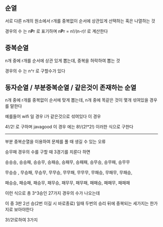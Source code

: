 ## 순열

서로 다른 n개의 원소에서 r개를 중복없이 순서에 상관있게 선택하는 혹은 나열하는 것

경우의 수 는 n**P**r 로 표기하며 n**P**r = n!/(n-r)! 로 계산한다


## 중복순열

n개 중에 r개를 순서에 상관 있게 뽑는데, 중복을 허락하여 뽑는 것

경우의 수 는 n^r  로 구할수가 있다

## 동자순열 / 부분중복순열 / 같은것이 존재하는 순열

n개 중에 r개를 중복없이 순서에 맞게 뽑는데, n개 중에 똑같은 것이 몇개 섞여있을 경우를 말한다

예를들어 wifi 일 경우 i가 같은것으로 섞여있다 이 경우

4!/2! 로 구하며 javagood 이 경우 에는 8!/(2!*2!) 이러한 식으로 구한다


---

부분 중복순열을 이용하여 문제를 풀 때 생길 수 있는 오류

승무패 경우의 수를 구할 때 3경기를 치룬다 하면

승승승, 승승패, 승승무, 승패승, 승패무, 승패패, 승무승, 승무패, 승무무

무승승 , 무승패, 무승무, 무무승, 무무패, 무무무, 무패승, 무패무, 무패승,

패승승, 패승패, 패승무, 패무승, 패무무, 패무패, 패패승, 패패무, 패패패

이런 식으로 총 3^3승인 27가지 경우의 수가 나오는데

이 중 3판 2선 승(2번 이길 시 바로종료) 일때 두번의 승리 뒤에 중복되는 세가지는 한가지로 보아야한다

3!/2!로하여 3가지